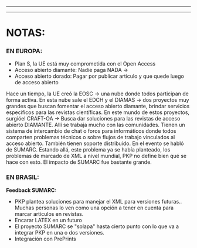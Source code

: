 
---
---

# **NOTAS:**


### EN EUROPA:

- Plan S, la UE está muy comprometida con el Open Access
- Acceso abierto diamante: Nadie paga NADA -> 
- Acceso abierto dorado: Pagar por publicar artículo y que quede luego de acceso abierto

Hace un tiempo, la UE creó la EOSC -> una nube donde todos participan de forma activa.
En esta nube sale el EDCH y el DIAMAS -> dos proyectos muy grandes que buscan fomentar el acceso abierto diamante, brindar servicios específicos para las revistas científicas.
En este mundo de estos proyectos, surgióel CRAFT-OA -> Busca dar soluciones para las revistas de acceso abierto DIAMANTE.
Allí se trabaja mucho con las comunidades. Tienen un sistema de intercambio de chat o foros para informáticos donde todos comparten problemas técnicos o sobre flujos de trabajo vinculados al acceso abierto. También tienen soporte distribuido.
En el evento se habló de SUMARC. Estando allá, este problema ya se había planteado, los problemas de marcado de XML a nivel mundial, PKP no define bien qué se hace con esto. El impacto de SUMARC fue bastante grande.

### EN BRASIL:

**Feedback SUMARC:**
- PKP plantea soluciones para manejar el XML para versiones futuras.. Muchas personas lo ven como una opción a tener en cuenta para marcar artículos en revistas.
- Encarar LATEX en un futuro
- El proyecto SUMARC se "solapa" hasta cierto punto con lo que va a integrar PKP en una o dos versiones.
- Integración con PrePrints



